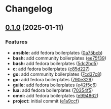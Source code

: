 # Changelog

## [0.1.0](https://github.com/ttybitnik/mkdevenv/compare/v0.1.0...v0.1.0) (2025-01-11)


### Features

* **ansible:** add fedora boilerplates ([0a75bcb](https://github.com/ttybitnik/mkdevenv/commit/0a75bcbe55fa54fde94f80cdb23e59d4aa20a53a))
* **bash:** add community boilerplates ([ee75f39](https://github.com/ttybitnik/mkdevenv/commit/ee75f3911d1253bfedd55e65a6602d0d6134a511))
* **bash:** add fedora boilerplates ([5dc2bd5](https://github.com/ttybitnik/mkdevenv/commit/5dc2bd534bde403f62366919c55d11955946fe87))
* **c:** add fedora boilerplates ([c85d227](https://github.com/ttybitnik/mkdevenv/commit/c85d227a12e7bf6c359a5b7853d0f7814667efe8))
* **go:** add community boilerplates ([7cd37c8](https://github.com/ttybitnik/mkdevenv/commit/7cd37c8ff1c05a8765acb3c65be65b57e4a0dd82))
* **go:** add fedora boilerplates ([790e329](https://github.com/ttybitnik/mkdevenv/commit/790e329ad58aa5dc161cbb16f993136947d39070))
* **guile:** add fedora boilerplates ([e42f5c6](https://github.com/ttybitnik/mkdevenv/commit/e42f5c62a176e7db1efe23abc79c4f96e8319c73))
* **lua:** add fedora boilerplates ([70354f5](https://github.com/ttybitnik/mkdevenv/commit/70354f50740d3b90fd613aab338d7beaae3289d1))
* **omni:** add fedora boilerplates ([e994862](https://github.com/ttybitnik/mkdevenv/commit/e994862a7741b249e8e57af1ec679b5c3419d909))
* **project:** initial commit ([e1a9ccf](https://github.com/ttybitnik/mkdevenv/commit/e1a9ccf828850bf66aa8f9e71c2ed07e77b714f8))

